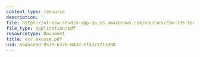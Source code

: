 ```yaml
---
content_type: resource
description: ''
file: https://ol-ocw-studio-app-qa.s3.amazonaws.com/courses/21m-735-technical-design-scenery-mechanisms-and-special-effects-spring-2004/6b4ace9dd5796376843defa371213888_exc_excuse.pdf
file_type: application/pdf
resourcetype: Document
title: exc_excuse.pdf
uid: 6b4ace9d-d579-6376-843d-efa371213888
---
```

